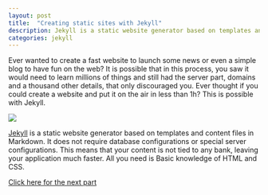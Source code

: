 ```yaml
---
layout: post
title:  "Creating static sites with Jekyll"
description: Jekyll is a static website generator based on templates and content files in Markdown. It does not require database configurations or special server configurations. This means that your content is not tied to any bank, leaving your application much faster.
categories: jekyll
---
```


Ever wanted to create a fast website to launch some news or even a simple blog to have fun on the web? It is possible that in this process, you saw it would need to learn millions of things and still had the server part, domains and a thousand other details, that only discouraged you. Ever thought if you could create a website and put it on the air in less than 1h? This is possible with Jekyll.

![](https://pbs.twimg.com/media/C4qXkC2WEAMGPZJ?format=jpg)

[Jekyll](https://jekyllrb.com "Jekyll") is a static website generator based on templates and content files in Markdown. It does not require database configurations or special server configurations. This means that your content is not tied to any bank, leaving your application much faster. All you need is Basic knowledge of HTML and CSS.

[Click here for the next part](http://yateender.com/jekyll/2017/06/09/jekyll-tutorial.html)
